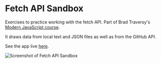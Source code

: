 # Fetch API Sandbox

Exercises to practice working with the fetch API. Part of Brad Traversy's [Modern JavaScript course](https://www.udemy.com/modern-javascript-from-the-beginning/).

It draws data from local text and JSON files as well as from the GitHub API.

See the app live [here](https://gk-hynes.github.io/fetch-api-sandbox/).

![Screenshot of Fetch API Sandbox](https://res.cloudinary.com/gerhynes/image/upload/q_auto/v1530559634/Screenshot_2018-07-02_Fetch_API_Sandbox_v84o9l.png)
